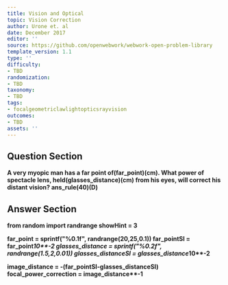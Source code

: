```yaml
---
title: Vision and Optical
topic: Vision Correction
author: Urone et. al
date: December 2017
editor: ''
source: https://github.com/openwebwork/webwork-open-problem-library
template_version: 1.1
type: ''
difficulty:
- TBD
randomization:
- TBD
taxonomy:
- TBD
tags:
- focalgeometriclawlightopticsrayvision
outcomes:
- TBD
assets: ''
---
```


## Question Section 

<b>
A very myopic man has a far point of(far_point)(cm). What power of spectacle lens, held(glasses_distance)(cm) from his eyes, will correct his distant vision?
ans_rule(40)(D)



## Answer Section

from random import randrange
showHint = 3

far_point = sprintf("%0.1f", randrange(20,25,0.1))
far_pointSI = far_point*10**-2
glasses_distance = sprintf("%0.2f", randrange(1.5,2,0.01))
glasses_distanceSI = glasses_distance*10**-2

image_distance = -(far_pointSI-glasses_distanceSI)
focal_power_correction = image_distance**-1